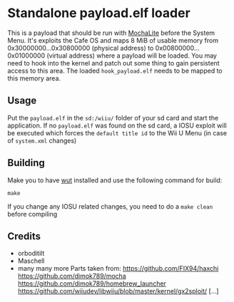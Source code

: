 # Standalone payload.elf loader
This is a payload that should be run with [MochaLite](https://github.com/wiiu-env/MochaLite) before the System Menu.
It's exploits the Cafe OS and maps 8 MiB of usable memory from 0x30000000...0x30800000 (physical address) to 0x00800000... 0x01000000 (virtual address) where a payload will be loaded. You may need to hook into the kernel and patch out some thing to gain persistent access to this area.
The loaded `hook_payload.elf` needs to be mapped to this memory area.

## Usage
Put the `payload.elf` in the `sd:/wiiu/` folder of your sd card and start the application.
If no `payload.elf` was found on the sd card, a IOSU exploit will be executed which forces the `default title id` to the Wii U Menu (in case of `system.xml` changes)

## Building
Make you to have [wut](https://github.com/devkitPro/wut/) installed and use the following command for build:

```
make
```

If you change any IOSU related changes, you need to do a `make clean` before compiling

## Credits
- orboditilt
- Maschell
- many many more
Parts taken from: 
https://github.com/FIX94/haxchi
https://github.com/dimok789/mocha
https://github.com/dimok789/homebrew_launcher
https://github.com/wiiudev/libwiiu/blob/master/kernel/gx2sploit/
[...]